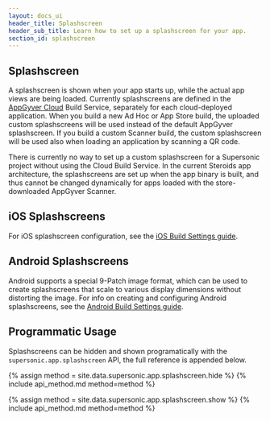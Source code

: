 ```yaml
---
layout: docs_ui
header_title: Splashscreen
header_sub_title: Learn how to set up a splashscreen for your app.
section_id: splashscreen
---
```


<section class="docs-section" id="overview">

## Splashscreen
A splashscreen is shown when your app starts up, while the actual app views are being loaded. Currently splashscreens are defined in the [AppGyver Cloud](http://cloud.appgyver.com) Build Service, separately for each cloud-deployed application. When you build a new Ad Hoc or App Store build, the uploaded custom splashscreens will be used instead of the default AppGyver splashscreen. If you build a custom Scanner build, the custom splashscreen will be used also when loading an application by scanning a QR code.

There is currently no way to set up a custom splashscreen for a Supersonic project without using the Cloud Build Service. In the current Steroids app architecture, the splashscreens are set up when the app binary is built, and thus cannot be changed dynamically for apps loaded with the store-downloaded AppGyver Scanner.

</section>
<section class="docs-section" id="ios-splashscreens">

## iOS Splashscreens
For iOS splashscreen configuration, see the [iOS Build Settings guide][ios-build-guide].

</section>
<section class="docs-section" id="android-splashscreens">

## Android Splashscreens
Android supports a special 9-Patch image format, which can be used to create splashscreens that scale to various display dimensions without distorting the image. For info on creating and configuring Android splashscreens, see the [Android Build Settings guide][android-build-guide].

</section>
<section class="docs-section" id="programmatic-usage">

## Programmatic Usage
Splashscreens can be hidden and shown programatically with the `supersonic.app.splashscreen` API, the full reference is appended below.

</section>
<section class="docs-section" id="splashscreen-hide">

{% assign method = site.data.supersonic.app.splashscreen.hide %}
{% include api_method.md method=method %}

</section>
<section class="docs-section" id="splashscreen-show">

{% assign method = site.data.supersonic.app.splashscreen.show %}
{% include api_method.md method=method %}

</section>

[android-build-guide]: /tooling/build-service/build-settings/build-settings-for-android/
[ios-build-guide]: /tooling/build-service/build-settings/build-settings-for-ios/
